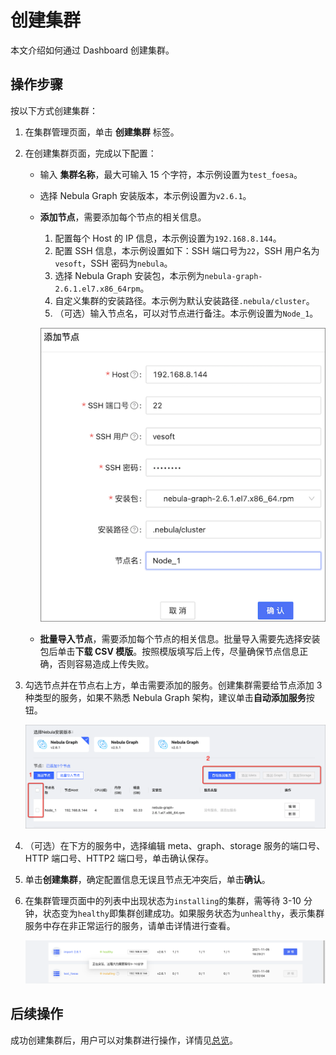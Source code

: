 # 创建集群

本文介绍如何通过 Dashboard 创建集群。

## 操作步骤

按以下方式创建集群：

1. 在集群管理页面，单击 **创建集群** 标签。
2. 在创建集群页面，完成以下配置：
   - 输入 **集群名称**，最大可输入 15 个字符，本示例设置为`test_foesa`。
   - 选择 Nebula Graph 安装版本，本示例设置为`v2.6.1`。
   - **添加节点**，需要添加每个节点的相关信息。
  
     1. 配置每个 Host 的 IP 信息，本示例设置为`192.168.8.144`。
     2. 配置 SSH 信息，本示例设置如下：SSH 端口号为`22`，SSH 用户名为 `vesoft`，SSH 密码为`nebula`。
     3. 选择 Nebula Graph 安装包，本示例为`nebula-graph-2.6.1.el7.x86_64rpm`。
     4. 自定义集群的安装路径。本示例为默认安装路径`.nebula/cluster`。
     5. （可选）输入节点名，可以对节点进行备注。本示例设置为`Node_1`。

      ![cluster](../figs/ds-021.png)

   - **批量导入节点**，需要添加每个节点的相关信息。批量导入需要先选择安装包后单击**下载 CSV 模版**。按照模版填写后上传，尽量确保节点信息正确，否则容易造成上传失败。


3. 勾选节点并在节点右上方，单击需要添加的服务。创建集群需要给节点添加 3 种类型的服务，如果不熟悉 Nebula Graph 架构，建议单击**自动添加服务**按钮。

   ![add-service](../figs/ds-029.png)

4. （可选）在下方的服务中，选择编辑 meta、graph、storage 服务的端口号、HTTP 端口号、HTTP2 端口号，单击确认保存。

5. 单击**创建集群**，确定配置信息无误且节点无冲突后，单击**确认**。

6. 在集群管理页面中的列表中出现状态为`installing`的集群，需等待 3-10 分钟，状态变为`healthy`即集群创建成功。如果服务状态为`unhealthy`，表示集群服务中存在非正常运行的服务，请单击详情进行查看。

   ![installing](../figs/ds-024.png)

## 后续操作

成功创建集群后，用户可以对集群进行操作，详情见[总览](../4.cluster-operator/1.overview.md)。
